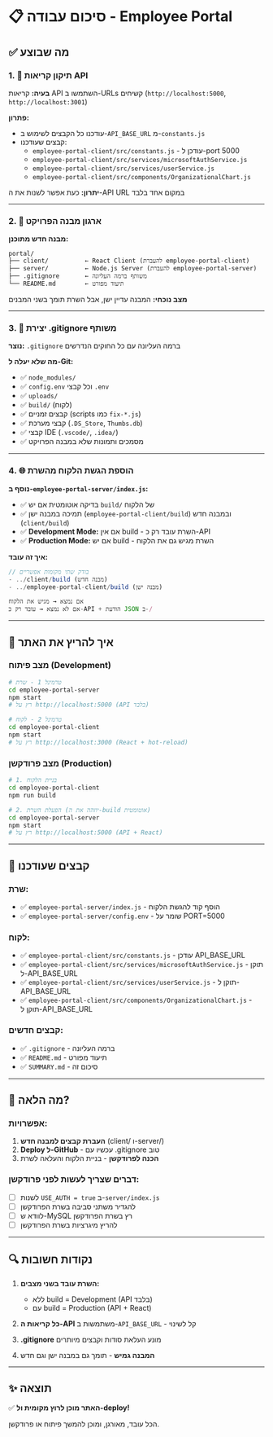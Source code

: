 # 📋 סיכום עבודה - Employee Portal

## ✅ מה שבוצע

### 1. 🔧 תיקון קריאות API
**בעיה:** קריאות API השתמשו ב-URLs קשיחים (`http://localhost:5000`, `http://localhost:3001`)

**פתרון:**
- עודכנו כל הקבצים לשימוש ב-`API_BASE_URL` מ-`constants.js`
- קבצים שעודכנו:
  - `employee-portal-client/src/constants.js` - עודכן ל-port 5000
  - `employee-portal-client/src/services/microsoftAuthService.js`
  - `employee-portal-client/src/services/userService.js`
  - `employee-portal-client/src/components/OrganizationalChart.js`

**יתרון:** כעת אפשר לשנות את ה-API URL במקום אחד בלבד

---

### 2. 📁 ארגון מבנה הפרויקט
**מבנה חדש מתוכנן:**
```
portal/
├── client/          ← React Client (להעברת employee-portal-client)
├── server/          ← Node.js Server (להעברת employee-portal-server)
├── .gitignore       ← משותף ברמה העליונה
└── README.md        ← תיעוד מפורט
```

**מצב נוכחי:** המבנה עדיין ישן, אבל השרת תומך בשני המבנים

---

### 3. 🚫 יצירת .gitignore משותף
**נוצר:** `.gitignore` ברמה העליונה עם כל החוקים הנדרשים

**מה שלא יעלה ל-Git:**
- ✅ `node_modules/`
- ✅ `config.env` וכל קבצי `.env`
- ✅ `uploads/`
- ✅ `build/` (לקוח)
- ✅ קבצים זמניים (scripts כמו `fix-*.js`)
- ✅ קבצי מערכת (`.DS_Store`, `Thumbs.db`)
- ✅ קבצי IDE (`.vscode/`, `.idea/`)
- ✅ מסמכים ותמונות שלא במבנה הפרויקט

---

### 4. 🌐 הוספת הגשת הלקוח מהשרת
**נוסף ב-`employee-portal-server/index.js`:**

- ✅ בדיקה אוטומטית אם יש `build/` של הלקוח
- ✅ תמיכה במבנה ישן (`employee-portal-client/build`) ובמבנה חדש (`client/build`)
- ✅ **Development Mode:** אם אין build - השרת עובד רק כ-API
- ✅ **Production Mode:** אם יש build - השרת מגיש גם את הלקוח

**איך זה עובד:**
```javascript
// בודק שתי מקומות אפשריים
- ../client/build (מבנה חדש)
- ../employee-portal-client/build (מבנה ישן)

אם נמצא → מגיש את הלקוח
אם לא נמצא → עובד רק כ-API + הודעת JSON ב-/
```

---

## 🚀 איך להריץ את האתר

### מצב פיתוח (Development)
```bash
# טרמינל 1 - שרת
cd employee-portal-server
npm start
# רץ על http://localhost:5000 (API בלבד)

# טרמינל 2 - לקוח
cd employee-portal-client
npm start
# רץ על http://localhost:3000 (React + hot-reload)
```

### מצב פרודקשן (Production)
```bash
# 1. בניית הלקוח
cd employee-portal-client
npm run build

# 2. הפעלת השרת (יוזהה את ה-build אוטומטית)
cd employee-portal-server
npm start
# רץ על http://localhost:5000 (API + React)
```

---

## 📝 קבצים שעודכנו

### שרת:
- ✅ `employee-portal-server/index.js` - הוסף קוד להגשת הלקוח
- ✅ `employee-portal-server/config.env` - שומר על PORT=5000

### לקוח:
- ✅ `employee-portal-client/src/constants.js` - עודכן API_BASE_URL
- ✅ `employee-portal-client/src/services/microsoftAuthService.js` - תוקן ל-API_BASE_URL
- ✅ `employee-portal-client/src/services/userService.js` - תוקן ל-API_BASE_URL
- ✅ `employee-portal-client/src/components/OrganizationalChart.js` - תוקן ל-API_BASE_URL

### קבצים חדשים:
- ✅ `.gitignore` - ברמה העליונה
- ✅ `README.md` - תיעוד מפורט
- ✅ `SUMMARY.md` - סיכום זה

---

## 🎯 מה הלאה?

### אפשרויות:
1. **העברת קבצים למבנה חדש** (client/ ו-server/)
2. **Deploy ל-GitHub** - עכשיו עם .gitignore טוב
3. **הכנה לפרודקשן** - בניית הלקוח והעלאה לשרת

### דברים שצריך לעשות לפני פרודקשן:
- [ ] לשנות `USE_AUTH = true` ב-`server/index.js`
- [ ] להגדיר משתני סביבה בשרת הפרודקשן
- [ ] לוודא ש-MySQL רץ בשרת הפרודקשן
- [ ] להריץ מיגרציות בשרת הפרודקשן

---

## 🔍 נקודות חשובות

1. **השרת עובד בשני מצבים:** 
   - ללא build = Development (API בלבד)
   - עם build = Production (API + React)

2. **כל קריאות ה-API** משתמשות ב-`API_BASE_URL` - קל לשינוי

3. **.gitignore** מונע העלאת סודות וקבצים מיותרים

4. **המבנה גמיש** - תומך גם במבנה ישן וגם חדש

---

## ✨ תוצאה

✅ **האתר מוכן לרוץ מקומית ול-deploy!**

הכל עובד, מאורגן, ומוכן להמשך פיתוח או פרודקשן.

